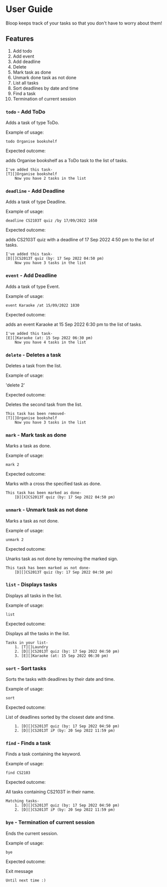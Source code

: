 # User Guide
Bloop keeps track of your tasks so that you don't have to worry about them!

## Features 
1. Add todo 
2. Add event
3. Add deadline
4. Delete 
5. Mark task as done
6. Unmark done task as not done
7. List all tasks
8. Sort deadlines by date and time
9. Find a task 
10. Termination of current session


### `todo` - Add ToDo 

Adds a task of type ToDo.

Example of usage:

`todo Organise bookshelf`

Expected outcome:

adds Organise bookshelf as a ToDo task to the list of tasks.

```
I've added this task-
[T][]Organise bookshelf
    Now you have 2 tasks in the list
```

### `deadline` - Add Deadline 

Adds a task of type Deadline.

Example of usage:

`deadline CS2103T quiz /by 17/09/2022 1650`

Expected outcome:

adds CS2103T quiz with a deadline of 17 Sep 2022 4:50 pm to the list of tasks.

```
I've added this task-
[D][]CS2013T quiz (by: 17 Sep 2022 04:50 pm)
    Now you have 3 tasks in the list
```


### `event` - Add Deadline 

Adds a task of type Event.

Example of usage:

`event Karaoke /at 15/09/2022 1830`

Expected outcome:

adds an event Karaoke at 15 Sep 2022 6:30 pm to the list of tasks.

```
I've added this task-
[E][]Karaoke (at: 15 Sep 2022 06:30 pm)
    Now you have 4 tasks in the list
```


### `delete` - Deletes a task

Deletes a task from the list.

Example of usage:

'delete 2'

Expected outcome:

Deletes the second task from the list.

```
This task has been removed-
[T][]Organise bookshelf
    Now you have 3 tasks in the list
```


### `mark` - Mark task as done

Marks a task as done.

Example of usage:

`mark 2`

Expected outcome:

Marks with a cross the specified task as done.

```
This task has been marked as done-
    [D][X]CS2013T quiz (by: 17 Sep 2022 04:50 pm)
```


### `unmark` - Unmark task as not done

Marks a task as not done.

Example of usage:

`unmark 2`

Expected outcome:

Unarks task as not done by removing the marked sign.

```
This task has been marked as not done-
    [D][]CS2013T quiz (by: 17 Sep 2022 04:50 pm)
```


### `list` - Displays tasks

Displays all tasks in the list.

Example of usage:

`list`

Expected outcome:

Displays all the tasks in the list.

```
Tasks in your list-
    1. [T][]Laundry
    2. [D][]CS2013T quiz (by: 17 Sep 2022 04:50 pm)
    3. [E][]Karaoke (at: 15 Sep 2022 06:30 pm)
```


### `sort` - Sort tasks 

Sorts the tasks with deadlines by their date and time.

Example of usage:

`sort`

Expected outcome:

List of deadlines sorted by the closest date and time.

```
    1. [D][]CS2013T quiz (by: 17 Sep 2022 04:50 pm)
    2. [D][]CS2013T iP (by: 20 Sep 2022 11:59 pm) 
```


### `find` - Finds a task

Finds a task containing the keyword.

Example of usage:

`find CS2103`

Expected outcome:

All tasks containing CS2103T in their name.

```
Matching tasks-
    1. [D][]CS2013T quiz (by: 17 Sep 2022 04:50 pm)
    2. [D][]CS2013T iP (by: 20 Sep 2022 11:59 pm)
```


### `bye` - Termination of current session

Ends the current session.

Example of usage:

`bye`

Expected outcome:

Exit message

```
Until next time :)
```





